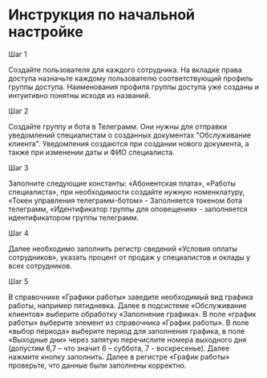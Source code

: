 # Инструкция по начальной настройке

Шаг 1

Создайте пользователя для каждого сотрудника. На вкладке права доступа назначьте каждому пользователю соответствующий профиль группы доступа. Наименования профиля группы доступа уже созданы и интуитивно понятны исходя из названий. 

Шаг 2

Cоздайте группу и бота в Телеграмм. Они нужны для отправки уведомлений специалистам о созданных документах "Обслуживание клиента". Уведомления создаются при создании нового документа, а также при изменении даты и ФИО специалиста.

Шаг 3

Заполните следующие константы: «Абонентская плата», «Работы специалиста», при необходимости создайте нужную номенклатуру, «Токен управления телеграмм-ботом» - Заполняется токеном бота телеграмм, «Идентификатор группы для оповещения» - заполняется идентификатором группы телеграмм.

Шаг 4

Далее необходимо заполнить регистр сведений «Условия оплаты сотрудников», указать процент от продаж у специалистов и оклады у всех сотрудников.

Шаг 5

В справочнике «Графики работы» заведите необходимый вид графика работы, например пятидневка. Далее в подсистеме «Обслуживание клиентов» выберите обработку «Заполнение графика». В поле «график работы» выберите элемент из справочника «График работы». В поле «выбор периода» выберите период для заполнения графика, в поле «Выходные дни» через запятую перечислите номера выходного дня (допустим 6,7 – что значит 6 – суббота, 7 - воскресенье). Далее нажмите кнопку заполнить. Далее в регистре «График работы» проверьте, что данные были заполнены корректно. 